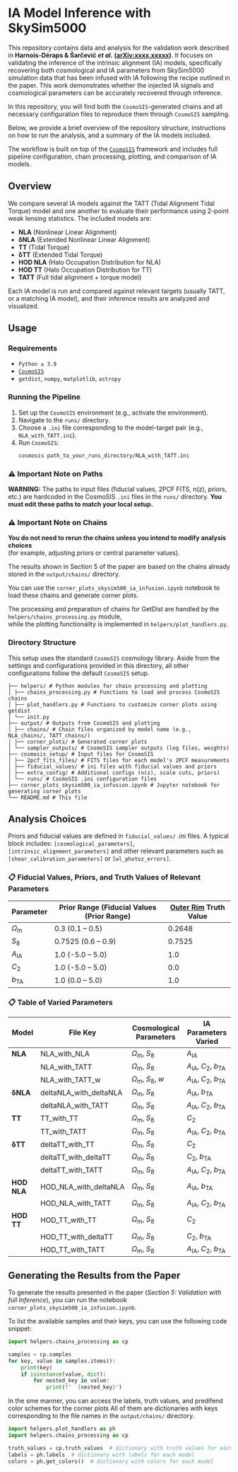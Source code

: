 # IA Model Inference with SkySim5000

This repository contains data and analysis for the validation work described
in **Harnois-Déraps & Šarčević _et al._ ([arXiv:xxxx.xxxxx](https://arxiv.org/abs/xxxx.xxxxx))**. 
It focuses on validating the inference of the intrinsic alignment (IA) models, specifically recovering both cosmological
and IA parameters from SkySim5000 simulation data that has been infused with IA following
the recipe outlined in the paper. This work demonstrates whether the injected IA signals and cosmological parameters
can be accurately recovered through inference.


In this repository, you will find both the `CosmoSIS`-generated chains and all necessary configuration files 
to reproduce them through `CosmoSIS` sampling.

Below, we provide a brief overview of the repository structure, instructions on how to run the analysis,
and a summary of the IA models included.

The workflow is built on top of the [`CosmoSIS`](https://bitbucket.org/joezuntz/cosmosis) framework
and includes full pipeline configuration, chain processing, plotting, and comparison of IA models.

## Overview

We compare several IA models against the TATT (Tidal Alignment Tidal Torque) model and one another to evaluate their performance using 2-point weak lensing statistics. The included models are:

- **NLA** (Nonlinear Linear Alignment)
- **δNLA** (Extended Nonlinear Linear Alignment)
- **TT** (Tidal Torque)
- **δTT** (Extended Tidal Torque)
- **HOD NLA** (Halo Occupation Distribution for NLA)
- **HOD TT** (Halo Occupation Distribution for TT)
- **TATT** (Full tidal alignment + torque model)

Each IA model is run and compared against relevant targets (usually TATT, or a matching IA model), and their inference results are analyzed and visualized.

## Usage

### Requirements

- `Python ≥ 3.9`
- [`CosmoSIS`](https://bitbucket.org/joezuntz/cosmosis)
- `getdist`, `numpy`, `matplotlib`, `astropy`

### Running the Pipeline

1. Set up the `CosmoSIS` environment (e.g., activate the environment).
2. Navigate to the `runs/` directory.
3. Choose a `.ini` file corresponding to the model-target pair (e.g., `NLA_with_TATT.ini`).
4. Run `CosmoSIS`:
   ```bash
   cosmosis path_to_your_runs_directory/NLA_with_TATT.ini

### ⚠️ Important Note on Paths

**WARNING:** The paths to input files (fiducial values, 2PCF FITS, n(z), priors, etc.) are hardcoded
in the CosmoSIS `.ini` files in the `runs/` directory.
**You must edit these paths to match your local setup.**

### ⚠️ Important Note on Chains

**You do not need to rerun the chains unless you intend to modify analysis choices**  
(for example, adjusting priors or central parameter values).

The results shown in Section 5 of the paper are based on the chains already stored in the `output/chains/` directory.

You can use the `corner_plots_skysim500_ia_infusion.ipynb` notebook to load these chains and generate corner plots.

The processing and preparation of chains for GetDist are handled by the `helpers/chains_processing.py` module,  
while the plotting functionality is implemented in `helpers/plot_handlers.py`.


### Directory Structure

This setup uses the standard `CosmoSIS` cosmology library. 
Aside from the settings and configurations provided in this directory,
all other configurations follow the default `CosmoSIS` setup.

```commandline
├── helpers/ # Python modules for chain processing and plotting
│ ├── chains_processing.py # Functions to load and process CosmoSIS chains
│ ├── plot_handlers.py # Functions to customize corner plots using getdist
│ └── init.py
├── output/ # Outputs from CosmoSIS and plotting
│ ├── chains/ # Chain files organized by model name (e.g., NLA_chains/, TATT_chains/)
│ ├── corner_plots/ # Generated corner plots
│ └── sampler_outputs/ # CosmoSIS sampler outputs (log files, weights)
├── cosmosis_setup/ # Input files for CosmoSIS
│ ├── 2pcf_fits_files/ # FITS files for each model's 2PCF measurements
│ ├── fiducial_values/ # ini files with fiducial values and priors
│ ├── extra_config/ # Additional configs (n(z), scale cuts, priors)
│ └── runs/ # CosmoSIS .ini configuration files
├── corner_plots_skysim500_ia_infusion.ipynb # Jupyter notebook for generating corner plots
└── README.md # This file
```

## Analysis Choices

Priors and fiducial values are defined in `fiducial_values/` .ini files. A typical block includes:
`[cosmological_parameters]`, `[intrinsic_alignment_parameters]` and other relevant parameters such as
`[shear_calibration_parameters]` or `[wl_photoz_errors]`.

### 📋 Fiducial Values, Priors, and Truth Values of Relevant Parameters

| Parameter     | Prior Range (Fiducial Values (Prior Range) | [Outer Rim](https://arxiv.org/abs/1904.11970) Truth Value |
|---------------|--------------------------------------------|-----------------------------------------------------------|
| $\Omega_\mathrm{m}$ | 0.3 (0.1 – 0.5)                            | 0.2648                                                    |
| $S_8$             | 0.7525 (0.6 – 0.9)                         | 0.7525                                                    |
| $A_\mathrm{IA}$   | 1.0 (-5.0 – 5.0)                           | 1.0                                                       |
| $C_2$             | 1.0 (-5.0 – 5.0)                           | 0.0                                                       |
| $b_\mathrm{TA}$   | 1.0 (0.0 – 5.0)                            | 1.0                                                       |


### 📋 **Table of Varied Parameters**

| Model      | File Key               | Cosmological Parameters       | IA Parameters Varied            |
|------------|------------------------|-------------------------------|---------------------------------|
| **NLA**    | NLA_with_NLA           | $\Omega_\mathrm{m}$, $S_8$    | $A_\mathrm{IA}$                 |
|            | NLA_with_TATT          | $\Omega_\mathrm{m}$, $S_8$    | $A_\mathrm{IA}$, $C_2$, $b_\mathrm{TA}$ |
|            | NLA_with_TATT_w        | $\Omega_\mathrm{m}$, $S_8$, $w$ | $A_\mathrm{IA}$, $C_2$, $b_\mathrm{TA}$ |
| **δNLA**   | deltaNLA_with_deltaNLA | $\Omega_\mathrm{m}$, $S_8$    | $A_\mathrm{IA}$, $b_\mathrm{TA}$ |
|            | deltaNLA_with_TATT     | $\Omega_\mathrm{m}$, $S_8$    | $A_\mathrm{IA}$, $C_2$, $b_\mathrm{TA}$ |
| **TT**     | TT_with_TT             | $\Omega_\mathrm{m}$, $S_8$    | $C_2$                           |
|            | TT_with_TATT           | $\Omega_\mathrm{m}$, $S_8$    | $A_\mathrm{IA}$, $C_2$, $b_\mathrm{TA}$ |
| **δTT**    | deltaTT_with_TT        | $\Omega_\mathrm{m}$, $S_8$    | $C_2$                           |
|            | deltaTT_with_deltaTT   | $\Omega_\mathrm{m}$, $S_8$    | $C_2$, $b_\mathrm{TA}$          |
|            | deltaTT_with_TATT      | $\Omega_\mathrm{m}$, $S_8$    | $A_\mathrm{IA}$, $C_2$, $b_\mathrm{TA}$ |
| **HOD NLA**| HOD_NLA_with_deltaNLA  | $\Omega_\mathrm{m}$, $S_8$    | $A_\mathrm{IA}$, $b_\mathrm{TA}$ |
|            | HOD_NLA_with_TATT      | $\Omega_\mathrm{m}$, $S_8$    | $A_\mathrm{IA}$, $C_2$, $b_\mathrm{TA}$ |
| **HOD TT** | HOD_TT_with_TT         | $\Omega_\mathrm{m}$, $S_8$    | $C_2$                           |
|            | HOD_TT_with_deltaTT    | $\Omega_\mathrm{m}$, $S_8$    | $C_2$, $b_\mathrm{TA}$          |
|            | HOD_TT_with_TATT       | $\Omega_\mathrm{m}$, $S_8$    | $A_\mathrm{IA}$, $C_2$, $b_\mathrm{TA}$ |


## Generating the Results from the Paper

To generate the results presented in the paper (_Section 5: Validation with full Inference_), 
you can run the notebook  `corner_plots_skysim500_ia_infusion.ipynb`.

To list the available samples and their keys, you can use the following code snippet:


```python
import helpers.chains_processing as cp

samples = cp.samples
for key, value in samples.items():
    print(key)
    if isinstance(value, dict):
        for nested_key in value:
            print(f"  {nested_key}")
```

In the sme manner, you can access the labels, truth values, and predifend color schemes for the corner plots 
All of them are dictionaries with keys corresponding to the file names in the `output/chains/` directory.

```python
import helpers.plot_handlers as ph
import helpers.chains_processing as cp

truth_values = cp.truth_values  # dictionary with truth values for each model
labels = ph.labels  # dictionary with labels for each model
colors = ph.get_colors()  # dictionary with colors for each model
```
